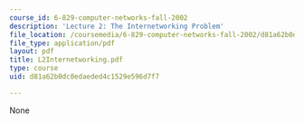```yaml
---
course_id: 6-829-computer-networks-fall-2002
description: 'Lecture 2: The Internetworking Problem'
file_location: /coursemedia/6-829-computer-networks-fall-2002/d81a62b0dc0edaeded4c1529e596d7f7_L2Internetworking.pdf
file_type: application/pdf
layout: pdf
title: L2Internetworking.pdf
type: course
uid: d81a62b0dc0edaeded4c1529e596d7f7

---
```

None